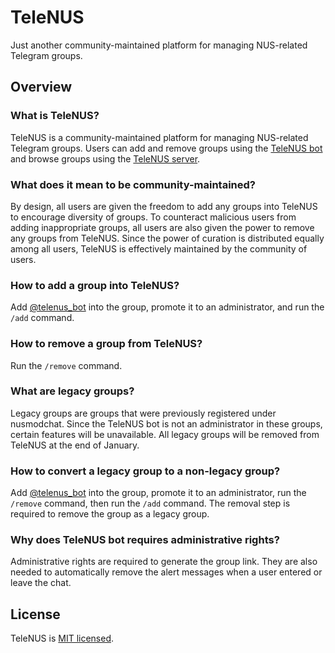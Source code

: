 # TeleNUS

Just another community-maintained platform for managing NUS-related Telegram groups.

## Overview

### What is TeleNUS?

TeleNUS is a community-maintained platform for managing NUS-related Telegram groups. Users can add and remove groups using the [TeleNUS bot](https://t.me/telenus_bot) and browse groups using the [TeleNUS server](https://telenus.nuscomputing.com).

### What does it mean to be community-maintained?

By design, all users are given the freedom to add any groups into TeleNUS to encourage diversity of groups. To counteract malicious users from adding inappropriate groups, all users are also given the power to remove any groups from TeleNUS. Since the power of curation is distributed equally among all users, TeleNUS is effectively maintained by the community of users.

### How to add a group into TeleNUS?

Add [@telenus_bot](https://t.me/telenus_bot) into the group, promote it to an administrator, and run the `/add` command.

### How to remove a group from TeleNUS?

Run the `/remove` command.

### What are legacy groups?

Legacy groups are groups that were previously registered under nusmodchat. Since the TeleNUS bot is not an administrator in these groups, certain features will be unavailable. All legacy groups will be removed from TeleNUS at the end of January. 

### How to convert a legacy group to a non-legacy group?

Add [@telenus_bot](https://t.me/telenus_bot) into the group, promote it to an administrator, run the `/remove` command, then run the `/add` command. The removal step is required to remove the group as a legacy group.

### Why does TeleNUS bot requires administrative rights?

Administrative rights are required to generate the group link. They are also needed to automatically remove the alert messages when a user entered or leave the chat.

## License

TeleNUS is [MIT licensed](https://github.com/eugenood/telenus/blob/main/LICENSE).
